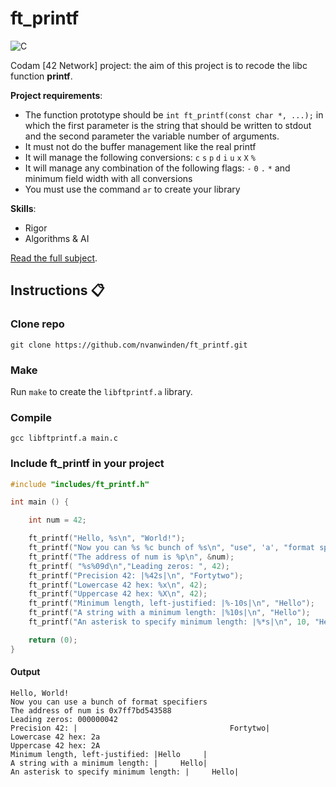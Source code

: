 # ft_printf

![C](https://img.shields.io/badge/c-%2300599C.svg?style=for-the-badge&logo=c&logoColor=white)

Codam [42 Network] project: the aim of this project is to recode the libc function **printf**.

__Project requirements__:

- The function prototype should be `int ft_printf(const char *, ...);` in which the first parameter is the string that should be written to stdout and the second parameter the variable number of arguments.
- It must not do the buffer management like the real printf
- It will manage the following conversions: `c` `s` `p` `d` `i` `u` `x` `X` `%`
- It will manage any combination of the following flags: `-` `0` `.` `*` and minimum field width with all conversions
- You must use the command `ar` to create your library

__Skills__:

- Rigor
- Algorithms & AI

[Read the full subject](https://github.com/nvanwinden/ft_printf/blob/main/en.subject.pdf).

## Instructions :clipboard:

### Clone repo

`git clone https://github.com/nvanwinden/ft_printf.git`

### Make

Run `make` to create the `libftprintf.a` library.

### Compile

`gcc libftprintf.a main.c`

### Include ft_printf in your project

```C
#include "includes/ft_printf.h"

int main () {

	int num = 42;

	ft_printf("Hello, %s\n", "World!");
	ft_printf("Now you can %s %c bunch of %s\n", "use", 'a', "format specifiers");
	ft_printf("The address of num is %p\n", &num);
	ft_printf( "%s%09d\n","Leading zeros: ", 42);
	ft_printf("Precision 42: |%42s|\n", "Fortytwo");
	ft_printf("Lowercase 42 hex: %x\n", 42);
	ft_printf("Uppercase 42 hex: %X\n", 42);
	ft_printf("Minimum length, left-justified: |%-10s|\n", "Hello");
	ft_printf("A string with a minimum length: |%10s|\n", "Hello");
	ft_printf("An asterisk to specify minimum length: |%*s|\n", 10, "Hello");

	return (0);
}
```
#### Output

```
Hello, World!
Now you can use a bunch of format specifiers
The address of num is 0x7ff7bd543588
Leading zeros: 000000042
Precision 42: |                                  Fortytwo|
Lowercase 42 hex: 2a
Uppercase 42 hex: 2A
Minimum length, left-justified: |Hello     |
A string with a minimum length: |     Hello|
An asterisk to specify minimum length: |     Hello|
```

